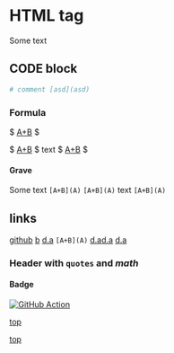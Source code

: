 # HTML tag

<a id="introduction"></a>

Some text

## CODE block

```python
# comment [asd](asd)
```

### Formula

$ [A+B](A) $

$ [A+B](A) $ text $ [A+B](A) $

#### Grave

Some text
`[A+B](A)`
`[A+B](A)` text `[A+B](A)`

## links

[github](https://github.com/AlexanderDokuchaev)
[b](./b.md) [d.a](b.md) `[A+B](A)`
<a href="./d/a.md">d.a</a><a href="./d/a.md">d.a</a>
[d.a](/tests/test_md_files/d/a.md "tag")

### Header with `quotes` and $math$

#### Badge

[![GitHub Action](https://github.com/AlexanderDokuchaev/md-dead-link-check/actions/workflows/github_action.yml/badge.svg?branch=main "tag")](https://github.com/AlexanderDokuchaev/md-dead-link-check/actions/workflows/github_action.yml "tag")

<!-- markdownlint-disable -->

[top](#)

[top](./b.md#)
